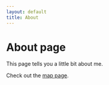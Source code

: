 ```yaml
---
layout: default
title: About
---
```

# About page

This page tells you a little bit about me.

Check out the <a href="index.html">map page</a>.